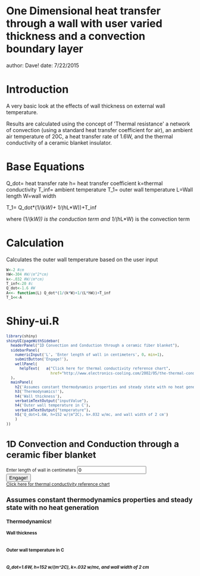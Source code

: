 One Dimensional heat transfer through a wall with user varied thickness and a convection boundary layer
========================================================
author: Dave!
date: 7/22/2015

Introduction
========================================================

A very basic look at the effects of wall thickness on external wall temperature.

Results are calculated using the concept of 'Thermal resistance' a network of convection (using a standard heat transfer coefficient for air), an ambient air temperature of 20C, a heat transfer rate of 1.6W, and the thermal conductivity of a ceramic blanket insulator.


Base Equations
========================================================

Q_dot= heat transfer rate
h= heat transfer coefficient
k=thermal conductivity
T_inf= ambient temperature
T_1= outer wall temperature
L=Wall length
W=wall width

T_1= Q_dot*(1/(k*W)+ 1/(h*L*W))+T_inf

where (1/(k*W)) is the conduction term and 1/(h*L*W) is the convection term


Calculation
========================================================

Calculates the outer wall temperature based on the user input
<small>

```r
W<-2 #cm
hW<-304 #W/(m^2*cm)
k<-.032 #W/(m*cm)
T_inf<-20 #c
Q_dot<-1.6 #W
A<<- function(L) Q_dot*(1/(k*W)+1/(L*hW))+T_inf
T_1<<-A
```
</small>

Shiny-ui.R
========================================================
<small>

```r
library(shiny)
shinyUI(pageWithSidebar(
  headerPanel("1D Convection and Conduction through a ceramic fiber blanket"),
  sidebarPanel(
    numericInput('L', 'Enter length of wall in centimeters', 0, min=1),
    submitButton('Engage!'),
    wellPanel(
      helpText(   a("Click here for thermal conductivity reference chart",
                    href="http://www.electronics-cooling.com/2002/05/the-thermal-conductivity-of-thermal-insulators/")))
  ),
  mainPanel(
    h2('Assumes constant thermodynamics properties and steady state with no heat generation'),
    h3('Thermodynamics!'),
    h4('Wall thickness'),
    verbatimTextOutput("inputValue"),
    h4('Outer wall temperature in C'),
    verbatimTextOutput("temperature"),
    h5('Q_dot=1.6W, h=152 w/(m^2C), k=.032 w/mc, and wall width of 2 cm')
    )
))
```

<!--html_preserve--><div class="container-fluid">
<div class="row">
<div class="col-sm-12">
<h1>1D Convection and Conduction through a ceramic fiber blanket</h1>
</div>
</div>
<div class="row">
<div class="col-sm-4">
<form class="well">
<div class="form-group shiny-input-container">
<label for="L">Enter length of wall in centimeters</label>
<input id="L" type="number" class="form-control" value="0" min="1"/>
</div>
<div>
<button type="submit" class="btn btn-primary">Engage!</button>
</div>
<div class="well">
<span class="help-block">
<a href="http://www.electronics-cooling.com/2002/05/the-thermal-conductivity-of-thermal-insulators/">Click here for thermal conductivity reference chart</a>
</span>
</div>
</form>
</div>
<div class="col-sm-8">
<h2>Assumes constant thermodynamics properties and steady state with no heat generation</h2>
<h3>Thermodynamics!</h3>
<h4>Wall thickness</h4>
<pre id="inputValue" class="shiny-text-output"></pre>
<h4>Outer wall temperature in C</h4>
<pre id="temperature" class="shiny-text-output"></pre>
<h5>Q_dot=1.6W, h=152 w/(m^2C), k=.032 w/mc, and wall width of 2 cm</h5>
</div>
</div>
</div><!--/html_preserve-->
</small>

